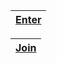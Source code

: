 |[Enter](https://dtr1567.github.io/Games/ImageEditor.html)|
|---|

|[Join](https://dtr1567.github.io/Games)|
|---|
